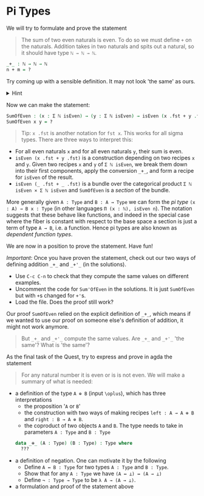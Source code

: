# Pi Types

We will try to formulate and prove the statement 
> The sum of two even naturals is even.
To do so we must define `+` on the naturals.
Addition takes in two naturals and spits out a natural, 
so it should have type `ℕ → ℕ → ℕ`.
```agda
_+_ : ℕ → ℕ → ℕ
n + m = ?
```
Try coming up with a sensible definition.
It may not look 'the same' as ours.
<p>
<details>
<summary>Hint</summary>

`n + 0` should be `n` and `n + (m + 1)` should be `(n + m) + 1`
</details>
</p>

Now we can make the statement:
```agda
SumOfEven : (x : Σ ℕ isEven) → (y : Σ ℕ isEven) → isEven (x .fst + y .fst)
SumOfEven x y = ?
```
> Tip: `x .fst` is another notation for `fst x`.
> This works for all sigma types.
There are three ways to interpret this:
- For all even naturals `x` and for all even naturals `y`, 
  their sum is even.
- `isEven (x .fst + y .fst)` is a construction depending on two recipes
  `x` and `y`.
  Given two recipes `x` and `y` of `Σ ℕ isEven`, 
  we break them down into their first components,
  apply the conversion `_+_`,
  and form a recipe for `isEven` of the result.
- `isEven (_ .fst + _ .fst)` is a bundle over the categorical product
  `Σ ℕ isEven × Σ ℕ isEven` and `SumOfEven` is a _section_ of the bundle.
  
More generally given `A : Type` and `B : A → Type`
we can form the _pi type_ `(x : A) → B x : Type` 
(in other languages `Π (x : ℕ), isEven n`). 
The notation suggests that these behave like functions,
and indeed in the special case where the fiber is constant 
with respect to the base space 
a section is just a term of type `A → B`, i.e. a function. 
Hence pi types are also known as _dependent function types_.

We are now in a position to prove the statement. Have fun!

_Important_: Once you have proven the statement, 
check out our two ways of defining addition `_+_` and `_+'_`
(in the solutions).
- Use `C-c C-n` to check that they compute the same values
  on different examples.
- Uncomment the code for `Sum'OfEven` in the solutions.
  It is just `SumOfEven` but with `+`s changed for `+'`s.
- Load the file. Does the proof still work?

Our proof `SumOfEven` relied on 
the explicit definition of `_+_`,
which means if we wanted to use our proof on 
someone else's definition of addition, 
it might not work anymore.
> But `_+_` and `_+'_` compute the same values. 
> Are `_+_` and `_+'_` 'the same'? What is 'the same'?

As the final task of the Quest,
try to express and prove in agda the statement
> For any natural number it is even or is is not even.
We will make a summary of what is needed:
- a definition of the type `A ⊕ B` (input `\oplus`),
  which has three interpretations
  - the proposition '`A` or `B`'
  - the construction with two ways of making recipes 
    `left : A → A ⊕ B`
    and `right : B → A ⊕ B`.
  - the coproduct of two objects `A` and `B`.
  The type needs to take in parameters `A : Type` and `B : Type`
  ```agda
  data _⊕_ (A : Type) (B : Type) : Type where
    ???
  ```
- a definition of negation. One can motivate it by the following
  - Define `A ↔ B : Type` for two types `A : Type` and `B : Type`.
  - Show that for any `A : Type` we have `(A ↔ ⊥) ↔ (A → ⊥)`
  - Define `¬ : Type → Type` to be `λ A → (A → ⊥)`.
- a formulation and proof of the statement above

